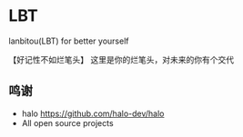 # LBT
lanbitou(LBT) for better yourself

 【好记性不如烂笔头】 这里是你的烂笔头，对未来的你有个交代
 
 
 
## 鸣谢
* halo https://github.com/halo-dev/halo
* All open source projects